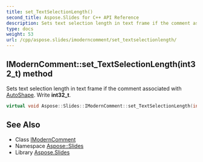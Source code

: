 ```yaml
---
title: set_TextSelectionLength()
second_title: Aspose.Slides for C++ API Reference
description: Sets text selection length in text frame if the comment associated with AutoShape. Write int32_t.
type: docs
weight: 53
url: /cpp/aspose.slides/imoderncomment/set_textselectionlength/
---
```

## IModernComment::set_TextSelectionLength(int32_t) method


Sets text selection length in text frame if the comment associated with [AutoShape](../../autoshape/). Write **int32_t**.

```cpp
virtual void Aspose::Slides::IModernComment::set_TextSelectionLength(int32_t value)=0
```

## See Also

* Class [IModernComment](./)
* Namespace [Aspose::Slides](../)
* Library [Aspose.Slides](../../)